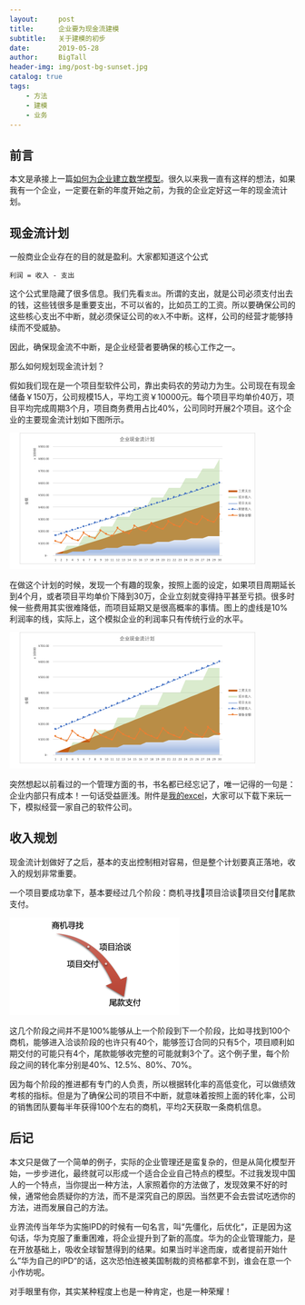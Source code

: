 ```yaml
---
layout:     post
title:      企业要为现金流建模
subtitle:   关于建模的初步
date:       2019-05-28
author:     BigTall
header-img: img/post-bg-sunset.jpg
catalog: true
tags:
    - 方法
    - 建模
    - 业务
---
```


## 前言

本文是承接上一篇[如何为企业建立数学模型](/2019/05/22/Model-for-Enterprise)。很久以来我一直有这样的想法，如果我有一个企业，一定要在新的年度开始之前，为我的企业定好这一年的现金流计划。

## 现金流计划

一般商业企业存在的目的就是盈利。大家都知道这个公式

    利润 = 收入 - 支出

这个公式里隐藏了很多信息。我们先看`支出`。所谓的支出，就是公司必须支付出去的钱，这些钱很多是重要支出，不可以省的，比如员工的工资。所以要确保公司的这些核心支出不中断，就必须保证公司的`收入`不中断。这样，公司的经营才能够持续而不受威胁。

因此，确保现金流不中断，是企业经营者要确保的核心工作之一。

那么如何规划现金流计划？

假如我们现在是一个项目型软件公司，靠出卖码农的劳动力为生。公司现在有现金储备￥150万，公司规模15人，平均工资￥10000元。每个项目平均单价40万，项目平均完成周期3个月，项目商务费用占比40%，公司同时开展2个项目。这个企业的主要现金流计划如下图所示。

![2*40万/3个月](/img/cash-flow-2-40w-per-3-month.png)

在做这个计划的时候，发现一个有趣的现象，按照上面的设定，如果项目周期延长到4个月，或者项目平均单价下降到30万，企业立刻就变得持平甚至亏损。很多时候一些费用其实很难降低，而项目延期又是很高概率的事情。图上的虚线是10%利润率的线，实际上，这个模拟企业的利润率只有传统行业的水平。

![2*40万/4个月](/img/cash-flow-2-40w-per-4-month.png)

突然想起以前看过的一个管理方面的书，书名都已经忘记了，唯一记得的一句是：企业内部只有成本！一句话受益匪浅。附件是[我的excel](https://files.cnblogs.com/files/BigTall/%E4%BC%81%E4%B8%9A%E8%A6%81%E4%B8%BA%E7%8E%B0%E9%87%91%E6%B5%81%E5%BB%BA%E6%A8%A1.xlsx.zip)，大家可以下载下来玩一下，模拟经营一家自己的软件公司。

## 收入规划

现金流计划做好了之后，基本的支出控制相对容易，但是整个计划要真正落地，收入的规划非常重要。

一个项目要成功拿下，基本要经过几个阶段：商机寻找项目洽谈项目交付尾款支付。

![项目接单阶段](/img/cash-flow-project-flow.png)

这几个阶段之间并不是100%能够从上一个阶段到下一个阶段，比如寻找到100个商机，能够进入洽谈阶段的也许只有40个，能够签订合同的只有5个，项目顺利如期交付的可能只有4个，尾款能够收完整的可能就剩3个了。这个例子里，每个阶段之间的转化率分别是40%、12.5%、80%、70%。

因为每个阶段的推进都有专门的人负责，所以根据转化率的高低变化，可以做绩效考核的指标。但是为了确保公司的项目不中断，就意味着按照上面的转化率，公司的销售团队要每半年获得100个左右的商机，平均2天获取一条商机信息。

## 后记

本文只是做了一个简单的例子，实际的企业管理还是蛮复杂的，但是从简化模型开始，一步步进化，最终就可以形成一个适合企业自己特点的模型。不过我发现中国人的一个特点，当你提出一种方法，人家照着你的方法做了，发现效果不好的时候，通常他会质疑你的方法，而不是深究自己的原因。当然更不会去尝试吃透你的方法，进而发展自己的方法。

业界流传当年华为实施IPD的时候有一句名言，叫“先僵化，后优化“，正是因为这句话，华为克服了重重困难，将企业提升到了新的高度。华为的企业管理能力，是在开放基础上，吸收全球智慧得到的结果。如果当时半途而废，或者提前开始什么”华为自己的IPD“的话，这次恐怕连被美国制裁的资格都拿不到，谁会在意一个小作坊呢。

对手眼里有你，其实某种程度上也是一种肯定，也是一种荣耀！

